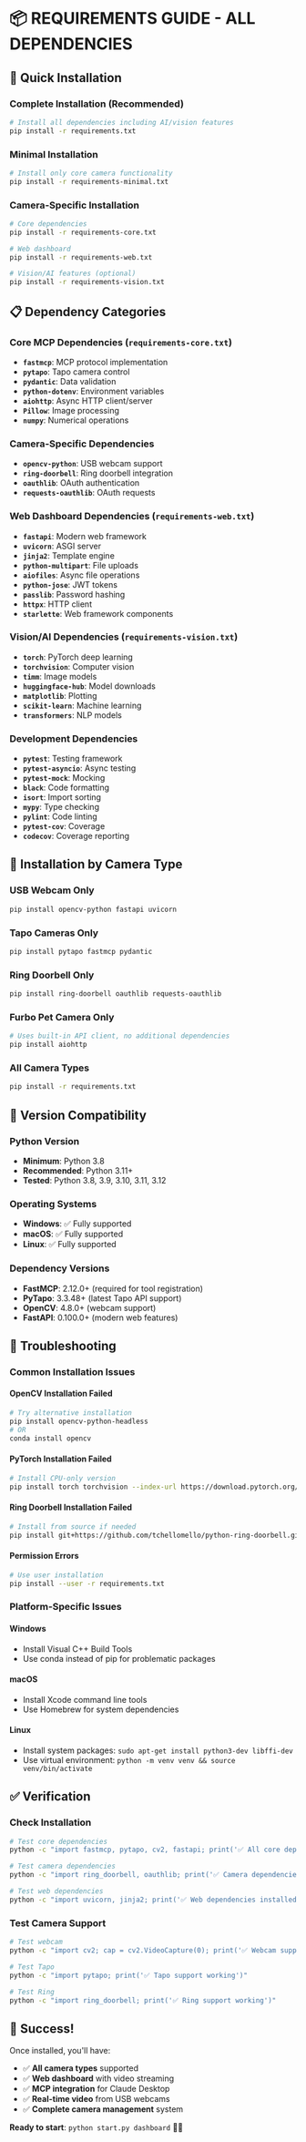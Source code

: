 # 📦 **REQUIREMENTS GUIDE - ALL DEPENDENCIES**

## 🚀 **Quick Installation**

### **Complete Installation (Recommended)**
```bash
# Install all dependencies including AI/vision features
pip install -r requirements.txt
```

### **Minimal Installation**
```bash
# Install only core camera functionality
pip install -r requirements-minimal.txt
```

### **Camera-Specific Installation**
```bash
# Core dependencies
pip install -r requirements-core.txt

# Web dashboard
pip install -r requirements-web.txt

# Vision/AI features (optional)
pip install -r requirements-vision.txt
```

## 📋 **Dependency Categories**

### **Core MCP Dependencies** (`requirements-core.txt`)
- **`fastmcp`**: MCP protocol implementation
- **`pytapo`**: Tapo camera control
- **`pydantic`**: Data validation
- **`python-dotenv`**: Environment variables
- **`aiohttp`**: Async HTTP client/server
- **`Pillow`**: Image processing
- **`numpy`**: Numerical operations

### **Camera-Specific Dependencies**
- **`opencv-python`**: USB webcam support
- **`ring-doorbell`**: Ring doorbell integration
- **`oauthlib`**: OAuth authentication
- **`requests-oauthlib`**: OAuth requests

### **Web Dashboard Dependencies** (`requirements-web.txt`)
- **`fastapi`**: Modern web framework
- **`uvicorn`**: ASGI server
- **`jinja2`**: Template engine
- **`python-multipart`**: File uploads
- **`aiofiles`**: Async file operations
- **`python-jose`**: JWT tokens
- **`passlib`**: Password hashing
- **`httpx`**: HTTP client
- **`starlette`**: Web framework components

### **Vision/AI Dependencies** (`requirements-vision.txt`)
- **`torch`**: PyTorch deep learning
- **`torchvision`**: Computer vision
- **`timm`**: Image models
- **`huggingface-hub`**: Model downloads
- **`matplotlib`**: Plotting
- **`scikit-learn`**: Machine learning
- **`transformers`**: NLP models

### **Development Dependencies**
- **`pytest`**: Testing framework
- **`pytest-asyncio`**: Async testing
- **`pytest-mock`**: Mocking
- **`black`**: Code formatting
- **`isort`**: Import sorting
- **`mypy`**: Type checking
- **`pylint`**: Code linting
- **`pytest-cov`**: Coverage
- **`codecov`**: Coverage reporting

## 🎯 **Installation by Camera Type**

### **USB Webcam Only**
```bash
pip install opencv-python fastapi uvicorn
```

### **Tapo Cameras Only**
```bash
pip install pytapo fastmcp pydantic
```

### **Ring Doorbell Only**
```bash
pip install ring-doorbell oauthlib requests-oauthlib
```

### **Furbo Pet Camera Only**
```bash
# Uses built-in API client, no additional dependencies
pip install aiohttp
```

### **All Camera Types**
```bash
pip install -r requirements.txt
```

## 🔧 **Version Compatibility**

### **Python Version**
- **Minimum**: Python 3.8
- **Recommended**: Python 3.11+
- **Tested**: Python 3.8, 3.9, 3.10, 3.11, 3.12

### **Operating Systems**
- **Windows**: ✅ Fully supported
- **macOS**: ✅ Fully supported
- **Linux**: ✅ Fully supported

### **Dependency Versions**
- **FastMCP**: 2.12.0+ (required for tool registration)
- **PyTapo**: 3.3.48+ (latest Tapo API support)
- **OpenCV**: 4.8.0+ (webcam support)
- **FastAPI**: 0.100.0+ (modern web features)

## 🚨 **Troubleshooting**

### **Common Installation Issues**

#### **OpenCV Installation Failed**
```bash
# Try alternative installation
pip install opencv-python-headless
# OR
conda install opencv
```

#### **PyTorch Installation Failed**
```bash
# Install CPU-only version
pip install torch torchvision --index-url https://download.pytorch.org/whl/cpu
```

#### **Ring Doorbell Installation Failed**
```bash
# Install from source if needed
pip install git+https://github.com/tchellomello/python-ring-doorbell.git
```

#### **Permission Errors**
```bash
# Use user installation
pip install --user -r requirements.txt
```

### **Platform-Specific Issues**

#### **Windows**
- Install Visual C++ Build Tools
- Use conda instead of pip for problematic packages

#### **macOS**
- Install Xcode command line tools
- Use Homebrew for system dependencies

#### **Linux**
- Install system packages: `sudo apt-get install python3-dev libffi-dev`
- Use virtual environment: `python -m venv venv && source venv/bin/activate`

## ✅ **Verification**

### **Check Installation**
```bash
# Test core dependencies
python -c "import fastmcp, pytapo, cv2, fastapi; print('✅ All core dependencies installed')"

# Test camera dependencies
python -c "import ring_doorbell, oauthlib; print('✅ Camera dependencies installed')"

# Test web dependencies
python -c "import uvicorn, jinja2; print('✅ Web dependencies installed')"
```

### **Test Camera Support**
```bash
# Test webcam
python -c "import cv2; cap = cv2.VideoCapture(0); print('✅ Webcam support working')"

# Test Tapo
python -c "import pytapo; print('✅ Tapo support working')"

# Test Ring
python -c "import ring_doorbell; print('✅ Ring support working')"
```

## 🎉 **Success!**

Once installed, you'll have:
- ✅ **All camera types** supported
- ✅ **Web dashboard** with video streaming
- ✅ **MCP integration** for Claude Desktop
- ✅ **Real-time video** from USB webcams
- ✅ **Complete camera management** system

**Ready to start**: `python start.py dashboard` 🎥✨



